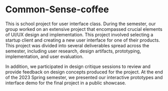 # Common-Sense-coffee
This is school project for user interface class. During the semester, our group worked on an extensive project that encompassed crucial elements of UI/UX design and implementation. This project involved selecting a startup client and creating a new user interface for one of their products. This project was divided into several deliverables spread across the semester, including user research, design artifacts, prototyping, implementation, and user evaluation.

In addition, we participated in design critique sessions to review and provide feedback on design concepts produced for the project. At the end of the 2023 Spring semester, we presented our interactive prototypes and interface demo for the final project in a public showcase.
